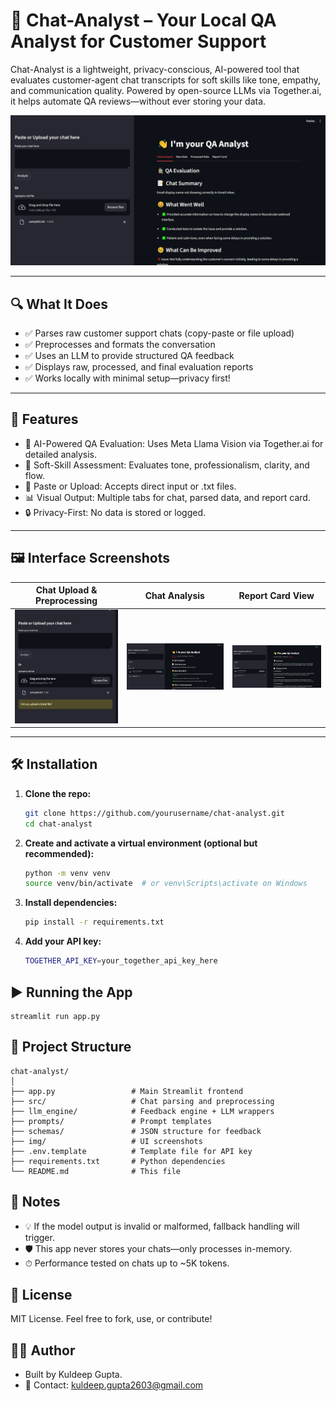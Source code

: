 # 🤖 Chat-Analyst – Your Local QA Analyst for Customer Support

Chat-Analyst is a lightweight, privacy-conscious, AI-powered tool that evaluates customer-agent chat transcripts for soft skills like tone, empathy, and communication quality. Powered by open-source LLMs via Together.ai, it helps automate QA reviews—without ever storing your data.

![App Screenshot](img/app1.png)

---

## 🔍 What It Does

- ✅ Parses raw customer support chats (copy-paste or file upload)
- ✅ Preprocesses and formats the conversation
- ✅ Uses an LLM to provide structured QA feedback
- ✅ Displays raw, processed, and final evaluation reports
- ✅ Works locally with minimal setup—privacy first!

---

## 🚀 Features

- 🧠 AI-Powered QA Evaluation: Uses Meta Llama Vision via Together.ai for detailed analysis.
- 📝 Soft-Skill Assessment: Evaluates tone, professionalism, clarity, and flow.
- 📂 Paste or Upload: Accepts direct input or .txt files.
- 📊 Visual Output: Multiple tabs for chat, parsed data, and report card.
- 🔒 Privacy-First: No data is stored or logged.

---

## 🖼 Interface Screenshots

| Chat Upload & Preprocessing | Chat Analysis | Report Card View |
|-----------------------------|---------------------|--------------|
| ![](img/app3.png) | ![](img/app1.png) | ![](img/app2.png) |

---

## 🛠 Installation

1. **Clone the repo:**
   ```bash
   git clone https://github.com/yourusername/chat-analyst.git
   cd chat-analyst

2. **Create and activate a virtual environment (optional but recommended):**
    ```bash
    python -m venv venv
    source venv/bin/activate  # or venv\Scripts\activate on Windows

3. **Install dependencies:**
    ```bash
    pip install -r requirements.txt

4. **Add your API key:**
    ```bash
    TOGETHER_API_KEY=your_together_api_key_here

## ▶️ Running the App
    streamlit run app.py

## 📂 Project Structure
    
    chat-analyst/
    │
    ├── app.py                 # Main Streamlit frontend
    ├── src/                   # Chat parsing and preprocessing
    ├── llm_engine/            # Feedback engine + LLM wrappers
    ├── prompts/               # Prompt templates
    ├── schemas/               # JSON structure for feedback
    ├── img/                   # UI screenshots
    ├── .env.template          # Template file for API key
    ├── requirements.txt       # Python dependencies
    └── README.md              # This file

## 📌 Notes

- 💡 If the model output is invalid or malformed, fallback handling will trigger.
- 🛡 This app never stores your chats—only processes in-memory.
- ⏱ Performance tested on chats up to ~5K tokens.

## 📃 License
MIT License. Feel free to fork, use, or contribute!

## 🙋‍♂️ Author
- Built by Kuldeep Gupta.
- 📧 Contact: kuldeep.gupta2603@gmail.com